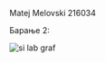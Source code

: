 Matej Melovski 216034

Барање 2:

![si lab graf](https://github.com/MatejMelovski/SI_2023_lab2_216034/assets/109023516/37eaa514-c5dd-4da1-a33f-ee09f06c2a35)
